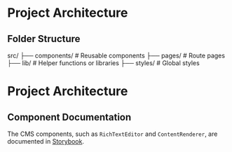 # Project Architecture

## Folder Structure
 src/ ├── components/ # Reusable components ├── pages/ # Route pages ├── lib/ # Helper functions or libraries ├── styles/ # Global styles


 # Project Architecture

## Component Documentation
The CMS components, such as `RichTextEditor` and `ContentRenderer`, are documented in [Storybook](http://localhost:4400).
